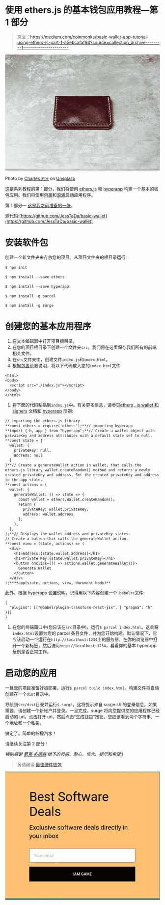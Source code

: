 # 使用 ethers.js 的基本钱包应用教程—第 1 部分

> 原文：<https://medium.com/coinmonks/basic-wallet-app-tutorial-using-ethers-js-part-1-a5ebcafaf94?source=collection_archive---------1----------------------->

![](img/d4c0e9ec944e34d2b95982e2006eb66a.png)

Photo by [Charles 🇵🇭](https://unsplash.com/photos/chB-ff0cgCU?utm_source=unsplash&utm_medium=referral&utm_content=creditCopyText) on [Unsplash](https://unsplash.com/search/photos/wallet?utm_source=unsplash&utm_medium=referral&utm_content=creditCopyText)

这是系列教程的第 1 部分，我们将使用 [ethers.js](https://docs.ethers.io/ethers.js/html/) 和 [hyperapp](https://github.com/jorgebucaran/hyperapp) 构建一个基本的钱包应用。我们将使用[包裹](https://parceljs.org/getting_started.html)和[浪涌](https://surge.sh/)启动应用程序。

第 1 部分— [这是我之前准备的一张](http://basic-wallet.surge.sh/)。

源代码:[https://github.com/JessTaDa/basic-wallet](https://github.com/JessTaDa/basic-wallet)

# 安装软件包

创建一个新文件夹来存放您的项目。从项目文件夹的根目录运行:

`$ npm init`

`$ npm install --save ethers`

`$ npm install --save hyperapp`

`$ npm install -g parcel`

`$ npm install -g surge`

# 创建您的基本应用程序

1.  在文本编辑器中打开项目根目录。
2.  在您的项目根目录下创建一个文件夹`src`。我们将在这里保存我们所有的前端相关文件。
3.  在`src`文件夹中，创建文件`index.js`和`index.html`。
4.  根据[包裹](https://parceljs.org/getting_started.html)设置说明，将以下代码放入您的`index.html`文件:

```
<html>
<body>
  <script src="./index.js"></script>
</body>
</html>
```

1.  将下面的代码粘贴到`index.js`中。有关更多信息，请参见[ethers . js wallet 和 signers](https://docs.ethers.io/ethers.js/html/api-wallet.html?highlight=createrandom) 文档和 [hyperapp](https://github.com/jorgebucaran/hyperapp) 示例:

```
// importing the ethers.js library
**const ethers = require('ethers');**// importing hyperapp
**import { h, app } from "hyperapp";**// Create a wallet object with privateKey and address attributes with a default state set to null.
**const state = {
  wallet: {
    privateKey: null,
    address: null
  }
}**// Create a generateWallet action in wallet, that calls the ethers.js library wallet.createRandom() method and returns a newly created privateKey and address. Set the created privateKey and address to the app state.
**const actions = {
  wallet: {
    generateWallet: () => state => {
      const wallet = ethers.Wallet.createRandom();
      return {
        privateKey: wallet.privateKey,
        address: wallet.address
      };
    },
  },
};**// Displays the wallet address and privateKey states.
// Create a button that calls the generateWallet action.
**const view = (state, actions) => (
  <div>
    <h1>Address:{state.wallet.address}</h1>
    <h1>Private Key:{state.wallet.privateKey}</h1>
    <button onclick={() => actions.wallet.generateWallet()}>
      Generate Wallet
    </button>
  </div>
);****app(state, actions, view, document.body)**
```

此外，根据 hyperapp 设置说明，记得用以下内容创建一个`.babelrc`文件:

```
{
  "plugins": [["@babel/plugin-transform-react-jsx", { "pragma": "h"  }]]
}
```

1.  在您的终端窗口中(您应该在`src`目录中)，运行`$ parcel index.html`。这会将`index.html`设置为您的 parcel 条目文件，并为您开始构建。默认情况下，它应该启动一个运行在`http://localhost:1234`上的服务器。在你的浏览器中打开一个新标签，然后访问`http://localhost:1234`，看看你的基本 hyperapp 反例是否正常工作。

# 启动您的应用

一旦您的项目准备好被部署，运行`$ parcel build index.html`。构建文件将自动创建在一个`dist`目录中。

导航到`src/dist`目录并运行`$ surge`。这将提示来自 surge.sh 的登录信息。如果需要，请创建一个新帐户并登录。一旦完成，surge 将向您提供您的应用程序已经启动的 url。点击打开 url，然后点击“生成钱包”按钮。您应该看到两个字符串，一个地址和一个私钥。

搞定了。简单的柠檬汽水！

请继续关注第 2 部分！

*特别感谢* [*尼克·多德森*](https://medium.com/u/587e336ec1ea?source=post_page-----a5ebcafaf94--------------------------------) *给予的灵感、耐心、信念、提示和希望:)*

> 另请阅读:[最佳硬件钱包](/coinmonks/the-best-cryptocurrency-hardware-wallets-of-2020-e28b1c124069)

[![](img/7c0b3dfdcbfea594cc0ae7d4f9bf6fcb.png)](https://coincodecap.com/?utm_source=coinmonks)